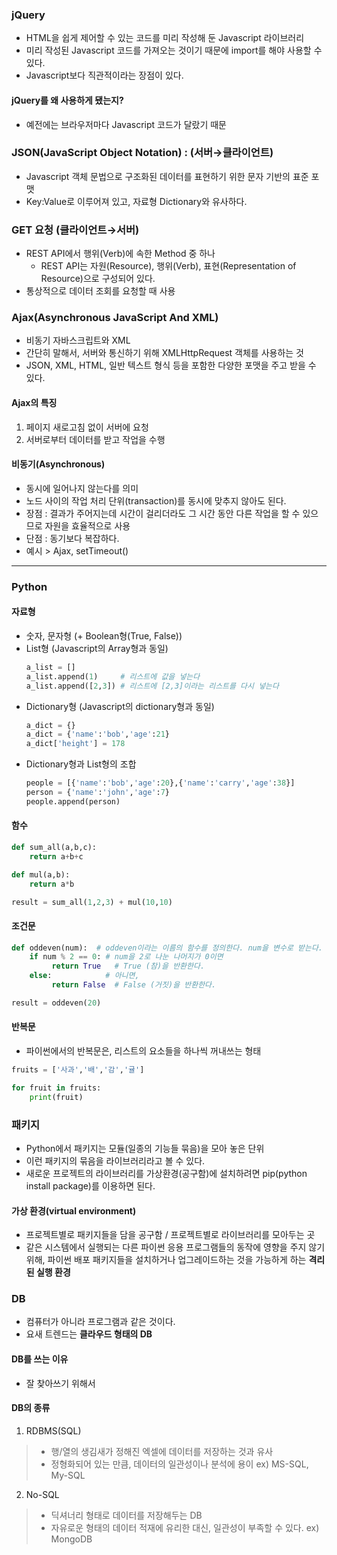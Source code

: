 ### jQuery
+ HTML을 쉽게 제어할 수 있는 코드를 미리 작성해 둔 Javascript 라이브러리
+ 미리 작성된 Javascript 코드를 가져오는 것이기 때문에 import를 해야 사용할 수 있다.
+ Javascript보다 직관적이라는 장점이 있다.
#### jQuery를 왜 사용하게 됐는지?
+ 예전에는 브라우저마다 Javascript 코드가 달랐기 때문

### JSON(JavaScript Object Notation) : (서버→클라이언트)
+ Javascript 객체 문법으로 구조화된 데이터를 표현하기 위한 문자 기반의 표준 포맷
+ Key:Value로 이루어져 있고, 자료형 Dictionary와 유사하다.

### GET 요청 (클라이언트→서버)
+ REST API에서 행위(Verb)에 속한 Method 중 하나
  + REST API는 자원(Resource), 행위(Verb), 표현(Representation of Resource)으로 구성되어 있다.
+ 통상적으로 데이터 조회를 요청할 때 사용

### Ajax(Asynchronous JavaScript And XML)
+ 비동기 자바스크립트와 XML
+ 간단히 말해서, 서버와 통신하기 위해 XMLHttpRequest 객체를 사용하는 것
+ JSON, XML, HTML, 일반 텍스트 형식 등을 포함한 다양한 포맷을 주고 받을 수 있다.
#### Ajax의 특징
1. 페이지 새로고침 없이 서버에 요청
2. 서버로부터 데이터를 받고 작업을 수행
#### 비동기(Asynchronous)
+ 동시에 일어나지 않는다를 의미
+ 노드 사이의 작업 처리 단위(transaction)를 동시에 맞추지 않아도 된다.
+ 장점 : 결과가 주어지는데 시간이 걸리더라도 그 시간 동안 다른 작업을 할 수 있으므로 자원을 효율적으로 사용
+ 단점 : 동기보다 복잡하다.
+ 예시 > Ajax, setTimeout()

---

### Python
#### 자료형
+ 숫자, 문자형 (+ Boolean형(True, False))
+ List형 (Javascript의 Array형과 동일)
  ```py
  a_list = []
  a_list.append(1)     # 리스트에 값을 넣는다
  a_list.append([2,3]) # 리스트에 [2,3]이라는 리스트를 다시 넣는다
  ```
+ Dictionary형 (Javascript의 dictionary형과 동일)
  ```py
  a_dict = {}
  a_dict = {'name':'bob','age':21}
  a_dict['height'] = 178
  ```
+ Dictionary형과 List형의 조합
  ```py
  people = [{'name':'bob','age':20},{'name':'carry','age':38}]
  person = {'name':'john','age':7}
  people.append(person)
  ```
#### 함수
```py
def sum_all(a,b,c):
	return a+b+c

def mul(a,b):
	return a*b

result = sum_all(1,2,3) + mul(10,10)
```
#### 조건문
```py
def oddeven(num):  # oddeven이라는 이름의 함수를 정의한다. num을 변수로 받는다.
	if num % 2 == 0: # num을 2로 나눈 나머지가 0이면
		 return True   # True (참)을 반환한다.
	else:            # 아니면,
		 return False  # False (거짓)을 반환한다.

result = oddeven(20)
```
#### 반복문
+ 파이썬에서의 반복문은, 리스트의 요소들을 하나씩 꺼내쓰는 형태
```py
fruits = ['사과','배','감','귤']

for fruit in fruits:
	print(fruit)
```

### 패키지
+ Python에서 패키지는 모듈(일종의 기능들 묶음)을 모아 놓은 단위
+ 이런 패키지의 묶음을 라이브러리라고 볼 수 있다.
+ 새로운 프로젝트의 라이브러리를 가상환경(공구함)에 설치하려면 pip(python install package)를 이용하면 된다.
#### 가상 환경(virtual environment)
+ 프로젝트별로 패키지들을 담을 공구함 / 프로젝트별로 라이브러리를 모아두는 곳
+ 같은 시스템에서 실행되는 다른 파이썬 응용 프로그램들의 동작에 영향을 주지 않기 위해, 파이썬 배포 패키지들을 설치하거나 업그레이드하는 것을 가능하게 하는 <b>격리된 실행 환경</b>

### DB
+ 컴퓨터가 아니라 프로그램과 같은 것이다.
+ 요새 트렌드는 <b>클라우드 형태의 DB</b>
#### DB를 쓰는 이유
+ 잘 찾아쓰기 위해서
#### DB의 종류
1. RDBMS(SQL)
  > + 행/열의 생김새가 정해진 엑셀에 데이터를 저장하는 것과 유사
  > + 정형화되어 있는 만큼, 데이터의 일관성이나 분석에 용이
  > ex) MS-SQL, My-SQL
2. No-SQL
  > + 딕셔너리 형태로 데이터를 저장해두는 DB
  > + 자유로운 형태의 데이터 적재에 유리한 대신, 일관성이 부족할 수 있다.
  > ex) MongoDB
